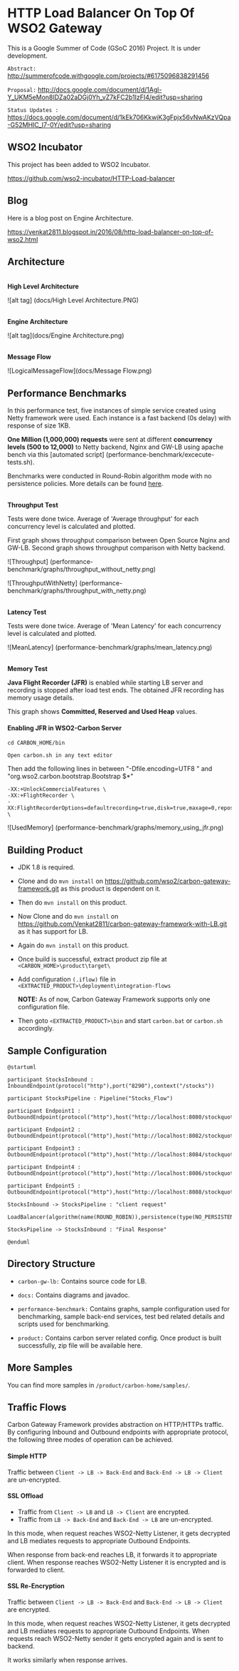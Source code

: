 # HTTP Load Balancer On Top Of WSO2 Gateway
This is a Google Summer of Code (GSoC 2016) Project.  It is under development.

 `Abstract:` http://summerofcode.withgoogle.com/projects/#6175096838291456

 `Proposal:` http://docs.google.com/document/d/1Agl-Y_UKM5eMon8IDZa02aDGj0Yh_vZ7kFC2b1IzFI4/edit?usp=sharing
 
 `Status Updates :` https://docs.google.com/document/d/1kEk706KkwjK3gFpjx56vNwAKzVQpa-G52MHIC_I7-0Y/edit?usp=sharing
 

WSO2 Incubator
--------------
This project has been added to WSO2 Incubator.

https://github.com/wso2-incubator/HTTP-Load-balancer


Blog
----
Here is a blog post on Engine Architecture.

https://venkat2811.blogspot.in/2016/08/http-load-balancer-on-top-of-wso2.html


Architecture
------------

<br/>
<b>High Level Architecture</b>

![alt tag] (docs/High Level Architecture.PNG)


<br/>
<b>Engine Architecture</b>

![alt tag](docs/Engine Architecture.png)

<br/>
<b>Message Flow</b>

![LogicalMessageFlow](docs/Message Flow.png)


Performance Benchmarks
----------------------
In this performance test, five instances of simple service created using Netty framework were used.  Each instance is a fast backend (0s delay) with response of size 1KB.

**One Million (1,000,000) requests** were sent at different **concurrency levels (500 to 12,000)** to Netty backend, Nginx and GW-LB using apache bench via this [automated script] (performance-benchmark/excecute-tests.sh).

Benchmarks were conducted in Round-Robin algorithm mode with no persistence policies.  More details can be found [here](performance-benchmark).

<br/>
<b>Throughput Test</b>

Tests were done twice.  Average of 'Average throughput' for each concurrency level is calculated and plotted.  

First graph shows throughput comparison between Open Source Nginx and GW-LB.  Second graph shows throughput comparison with Netty backend.

![Throughput] (performance-benchmark/graphs/throughput_without_netty.png)

![ThroughputWithNetty] (performance-benchmark/graphs/throughput_with_netty.png)

<br/>
<b>Latency Test</b>

Tests were done twice.  Average of 'Mean Latency' for each concurrency level is calculated and plotted.

![MeanLatency] (performance-benchmark/graphs/mean_latency.png)

<br/>
<b>Memory Test</b>

**Java Flight Recorder (JFR)** is enabled while starting LB server and recording is stopped after load test ends.  The obtained JFR recording has memory usage details.

This graph shows **Committed, Reserved and Used Heap** values.

#### Enabling JFR in WSO2-Carbon Server

```
cd CARBON_HOME/bin

Open carbon.sh in any text editor
```

Then add the following lines in between "-Dfile.encoding=UTF8 \" and "org.wso2.carbon.bootstrap.Bootstrap $*"

```
-XX:+UnlockCommercialFeatures \
-XX:+FlightRecorder \
-XX:FlightRecorderOptions=defaultrecording=true,disk=true,maxage=0,repository=./tmp,dumponexit=true,dumponexitpath=./ \
```



![UsedMemory] (performance-benchmark/graphs/memory_using_jfr.png)




Building Product
----------------
- JDK 1.8 is required.

- Clone and do `mvn install` on https://github.com/wso2/carbon-gateway-framework.git as this product
  is dependent on it.

- Then do `mvn install` on this product.

- Now Clone and do `mvn install` on https://github.com/Venkat2811/carbon-gateway-framework-with-LB.git as it 
  has support for LB.

- Again do `mvn install` on this product.

- Once build is successful, extract product zip file at `<CARBON_HOME>\product\target\`

- Add configuration `(.iflow)` file in `<EXTRACTED_PRODUCT>\deployment\integration-flows`
  
  **NOTE:** As of now, Carbon Gateway Framework supports only one configuration file.

- Then goto `<EXTRACTED_PRODUCT>\bin` and start `carbon.bat` or `carbon.sh` accordingly. 


Sample Configuration
--------------------

```
@startuml

participant StocksInbound : InboundEndpoint(protocol("http"),port("8290"),context("/stocks"))

participant StocksPipeline : Pipeline("Stocks_Flow")

participant Endpoint1 : OutboundEndpoint(protocol("http"),host("http://localhost:8080/stockquote/all"))

participant Endpoint2 : OutboundEndpoint(protocol("http"),host("http://localhost:8082/stockquote/all"))

participant Endpoint3 : OutboundEndpoint(protocol("http"),host("http://localhost:8084/stockquote/all"))

participant Endpoint4 : OutboundEndpoint(protocol("http"),host("http://localhost:8086/stockquote/all"))

participant Endpoint5 : OutboundEndpoint(protocol("http"),host("http://localhost:8088/stockquote/all"))

StocksInbound -> StocksPipeline : "client request"

LoadBalancer(algorithm(name(ROUND_ROBIN)),persistence(type(NO_PERSISTENCE)),healthCheck(type(PASSIVE),requestTimeout(5s),unHealthyRetries(2times),healthyRetries(3times),healthyCheckInterval(1m)))

StocksPipeline -> StocksInbound : "Final Response"

@enduml

```


Directory Structure
-------------------

- `carbon-gw-lb:` Contains source code for LB.

- `docs:` Contains diagrams and javadoc.

- `performance-benchmark:` Contains graphs, sample configuration used for benchmarking, sample back-end services, test bed related details and scripts used for benchmarking.

- `product:` Contains carbon server related config.  Once product is built successfully, zip file will be available here.

More Samples
------------

You can find more samples in `/product/carbon-home/samples/`.


Traffic Flows
-------------

Carbon Gateway Framework provides abstraction on HTTP/HTTPs traffic.  By configuring Inbound and Outbound endpoints with appropriate protocol, the following three modes of operation can be achieved.

#### Simple HTTP
Traffic between `Client -> LB -> Back-End` and `Back-End -> LB -> Client` are un-encrypted.


#### SSL Offload
 - Traffic from `Client -> LB` and `LB -> Client` are encrypted.
 - Traffic from `LB -> Back-End` and `Back-End -> LB` are un-encrypted.
 
 In this mode, when request reaches WSO2-Netty Listener, it gets decrypted and LB mediates requests to appropriate Outbound Endpoints. 
 
 When response from back-end reaches LB, it forwards it to appropriate client.  When response reaches WSO2-Netty Listener it is encrypted and is forwarded to client.


#### SSL Re-Encryption
Traffic between `Client -> LB -> Back-End` and `Back-End -> LB -> Client` are encrypted.

 In this mode, when request reaches WSO2-Netty Listener, it gets decrypted and LB mediates requests to appropriate Outbound Endpoints.  When requests reach WSO2-Netty sender it gets encrypted again and is sent to backend.
 
 It works similarly when response arrives.









